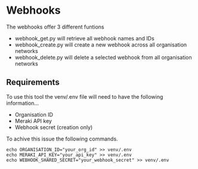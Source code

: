 # Webhooks 

The webhooks offer 3 different funtions

- webhook_get.py will retrieve all webhook names and IDs
- webhook_create.py will create a new webhook across all organisation networks
- webhook_delete.py will delete a selected webhook from all organisation networks

## Requirements

To use this tool the venv/.env file will need to have the following information...

- Organisation ID
- Meraki API key
- Webhook secret (creation only)

To achive this issue the following commands.

    echo ORGANISATION_ID="your_org_id" >> venv/.env
    echo MERAKI_API_KEY="your_api_key" >> venv/.env
    echo WEBHOOK_SHARED_SECRET="your_webhook_secret" >> venv/.env
